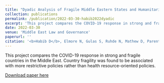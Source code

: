 ```yaml
---
title: "Dyadic Analysis of Fragile Middle Eastern States and Humanitarian Implications of Restrictive covid-19 Policies"
collection: publications
permalink: /publication/2022-03-30-habib2022dyadic
excerpt: 'This project compares the COVID-19 response in strong and fragile countries in the Middle East. Country fragility was found to be associated with more restrictive policies rather than health resource-oriented policies.'
date: 2022-03-30
venue: 'Middle East Law and Governance'
paperurl: ''
citation: '<b>Habib D</b>, Elmore N, Gulas S, Ruhde N, Mathew D, Parente N. Dyadic analysis of fragile Middle Eastern states and humanitarian implications of restrictive COVID-19 policies. <i>Middle East Law and Governance</i>. 2022;14(1):26-61. doi:10.1163/18763375-14010008'
---
```

This project compares the COVID-19 response in strong and fragile countries in the Middle East. Country fragility was found to be associated with more restrictive policies rather than health resource-oriented policies.

[Download paper here](http://danielrshabib.github.io/files/habib2022dyadic.pdf)
